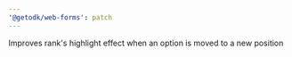 ```yaml
---
'@getodk/web-forms': patch
---
```


Improves rank's highlight effect when an option is moved to a new position
